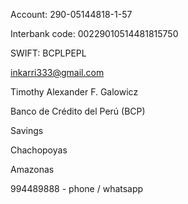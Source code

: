 Account: 290-05144818-1-57 

Interbank code: 00229010514481815750 

SWIFT: BCPLPEPL 

inkarri333@gmail.com

Timothy Alexander F. Galowicz 

Banco de Crédito del Perú (BCP)

Savings

Chachopoyas

Amazonas

994489888 - phone / whatsapp